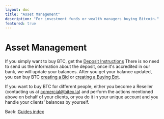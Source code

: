 ```yaml
---
layout: doc
title: "Asset Management"
description: "For investment funds or wealth managers buying Bitcoin."
featured: true
---
```

# Asset Management

If you simply want to buy BTC, get the [Deposit Instructions](https://developers.bitex.la/?version=latest#7345f816-e2db-4a29-b9d2-8c9d8e432a82) There is no need to send us the information about the deposit, once it's accredited in our bank, we will update your balances. After you get your balance updated, you can buy BTC [creating a Bid](https://developers.bitex.la/?version=latest#5485d842-a27f-4871-8fce-5b5a225caf96) or [creating a Buying Bot](https://developers.bitex.la/?version=latest#6db95916-fecf-4621-8e14-f0996e944a87).

If you want to buy BTC for different people, either you become a Reseller (contacting us at [comercial@bitex.la](mailto:comercial@bitex.la)) and perform the actions mentioned above on behalf of your clients, or you do it in your unique account and you handle your clients' balances by yourself.

<div class="footer-nav">
  <span>
    Back:
    <a href="/">Guides index</a>
  </span>
</div>

